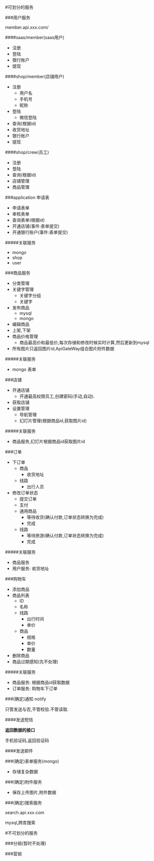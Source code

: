 
#可划分的服务

###用户服务

member.api.xxx.com/

####saas/member(saas用户)

* 注册
* 登陆
* 银行账户
* 提现

####shop/member(店铺用户)

* 注册
	* 用户名
	* 手机号
	* 昵称
* 登陆
	* 微信登陆
* 查询(根据id)
* 收货地址
* 银行账户
* 提现

####shop/crew(员工)

* 注册
* 登陆 
* 查询(根据id)
* 店铺管理
* 商品管理

###application 申请表

* 申请表单
* 审核表单
* 查询表单(根据id)
* 开通店铺(事件:表单提交)
* 开通银行账户(事件:表单提交)

#####关联服务

* mongo
* shop
* user

###商品服务

* 分类管理
* 关键字管理
	* 关键字分组
	* 关键字
* 发布商品
	* mysql
	* mongo
* 编辑商品
* 上架,下架
* 商品价格管理
	* 商品最高价和最低价,每次存储和修改时候实时计算,然后更新到mysql 
* 所有图片只返回图片id,ApiGateWay组合图片附件数据

#####关联服务

* mongo 表单

###店铺

* 开通店铺
	* 开通最高权限员工,创建密码(手动,自动).
* 获取店铺
* 设置管理
	* 导航管理
	* 幻灯片管理(根据商品id,获取图片id)
	
#####关联服务

* 商品服务,幻灯片根据商品id获取图片id	
	
###订单

* 下订单
	* 商品
		* 收货地址
	* 线路
		* 出行人员
* 修改订单状态
	* 提交订单
	* 支付
	* 通用商品
		* 等待收货(确认付款,订单状态转换为完成)
		* 完成
	* 线路 
		* 等待旅游(确认付款,订单状态转换为完成)
		* 完成

#####关联服务

* 商品服务
* 用户服务: 收货地址

###购物车

* 添加商品
* 商品列表
	* ID
	* 名称
	* 线路
		* 出行时间
		* 单价
	* 商品
		* 规格
		* 单价
		* 数量
* 删除商品
* 商品过期感知(先不处理)

#####关联服务

* 商品服务: 根据商品id获取数据
* 订单服务: 购物车下订单


###(确定)通知 notify

只管发送与否,不管校验.不管读取.

####发送短信

**返回数据的接口**

手机验证码,返回验证码

####发送邮件


###(确定)表单服务(mongo)

* 存储复杂数据

###(确定)附件服务

* 保存上传图片,附件数据

###(确定)搜索服务

search.api.xxx.com

mysql,跨库搜索


#不可划分的服务

###分销(暂时不处理)

###营销




